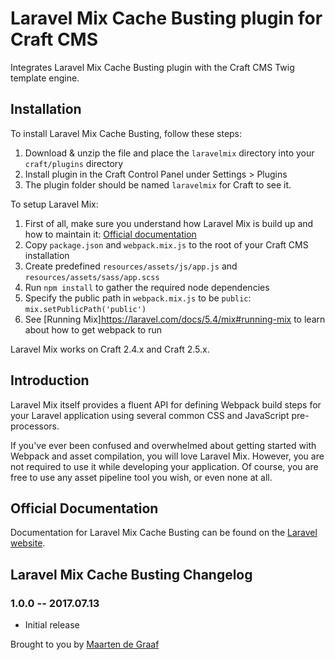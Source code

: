 # Laravel Mix Cache Busting plugin for Craft CMS

Integrates Laravel Mix Cache Busting plugin with the Craft CMS Twig template engine.

## Installation

To install Laravel Mix Cache Busting, follow these steps:

1. Download & unzip the file and place the `laravelmix` directory into your `craft/plugins` directory
2. Install plugin in the Craft Control Panel under Settings > Plugins
3. The plugin folder should be named `laravelmix` for Craft to see it.

To setup Laravel Mix:
1. First of all, make sure you understand how Laravel Mix is build up and how to maintain it: [Official documentation](https://laravel.com/docs/5.4/mix)
2. Copy `package.json` and `webpack.mix.js` to the root of your Craft CMS installation
3. Create predefined `resources/assets/js/app.js` and `resources/assets/sass/app.scss`
4. Run `npm install` to gather the required node dependencies
5. Specify the public path in `webpack.mix.js` to be `public`: `mix.setPublicPath('public')`
6. See [Running Mix]https://laravel.com/docs/5.4/mix#running-mix to learn about how to get webpack to run

Laravel Mix works on Craft 2.4.x and Craft 2.5.x.

## Introduction

Laravel Mix itself provides a fluent API for defining Webpack build steps for your Laravel application using several common CSS and JavaScript pre-processors.

If you've ever been confused and overwhelmed about getting started with Webpack and asset compilation, you will love Laravel Mix. However, you are not required to use it while developing your application. Of course, you are free to use any asset pipeline tool you wish, or even none at all.

## Official Documentation

Documentation for Laravel Mix Cache Busting can be found on the [Laravel website](https://laravel.com/docs/5.4/mix#versioning-and-cache-busting).

## Laravel Mix Cache Busting Changelog

### 1.0.0 -- 2017.07.13

* Initial release

Brought to you by [Maarten de Graaf](http://maarten.co.uk)

